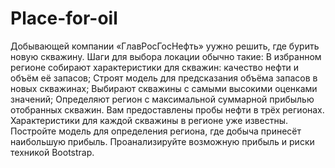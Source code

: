 # Place-for-oil
Добывающей компании «ГлавРосГосНефть» yужно решить, где бурить новую скважину. 
Шаги для выбора локации обычно такие:
В избранном регионе собирают характеристики для скважин: качество нефти и объём её запасов;
Строят модель для предсказания объёма запасов в новых скважинах;
Выбирают скважины с самыми высокими оценками значений;
Определяют регион с максимальной суммарной прибылью отобранных скважин.
Вам предоставлены пробы нефти в трёх регионах. Характеристики для каждой скважины в регионе уже известны. Постройте модель для определения региона, где добыча принесёт наибольшую прибыль. Проанализируйте возможную прибыль и риски техникой Bootstrap.
